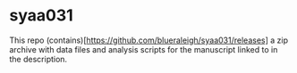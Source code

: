 # syaa031

This repo (contains)[https://github.com/blueraleigh/syaa031/releases] a zip archive with data files and analysis scripts for the manuscript linked to in the description.
